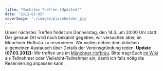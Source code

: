 ```yaml
---
title: "Nächstes Treffen [Updated]"
date: "2013-03-05"
coverImage: './images/placeholder.jpg'
---
```


Unser nächstes Treffen findet am Donnerstag, den 14.3. um 20:00 Uhr statt. Der genaue Ort wird noch bekannt gegeben, wir versuchen aber, im Münchner Hofbräu zu reservieren. Wir wollen neben dem üblichen allgemeinen Austausch über Details der Vereinsgründung reden. **Update (07.03.2012):** Wir treffen uns im [Münchner Hofbräu](http://www.coburg-muenchnerhofbraeu.de/). Bitte tragt Euch [im Wiki](http://chaostreff-coburg.de/wiki/index.php?title=Treffen/2013-03-14) als Teilnehmer oder Vielleicht-Teilnehmer ein, damit ich falls nötig die Reservierung anpassen kann.
